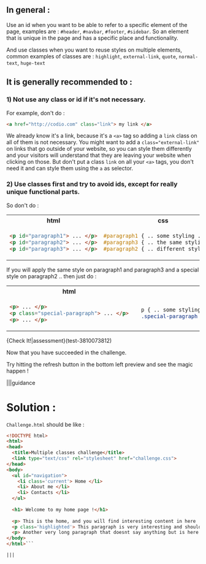 ## In general : 

Use an id when you want to be able to refer to a specific element of the page, examples are : `#header`, `#navbar`, `#footer`, `#sidebar`. So an element that is unique in the page and has a specific place and functionality.

And use classes when you want to reuse styles on multiple elements, common examples of classes are : `highlight`, `external-link`, `quote`, `normal-text`, `huge-text`

## It is generally recommended to :

### 1) Not use any class or id if it's not necessary.
 
For example, don't do :
 
```html
<a href="http://codio.com" class="link"> my link </a>
```
 
We already know it's a link, because it's a `<a>` tag so adding a `link` class on all of them is not necessary. You might want to add a `class="external-link"` on links that go outside of your website, so you can style them differently and your visitors will understand that they are leaving your website when clicking on those. But don't put a class `link` on all your `<a>` tags, you don't need it and can style them using the `a` as selector.
 
### 2) Use classes first and try to avoid ids, except for really unique functional parts.
 
So don't do :
 
<table>
<tr> <th>html</th> <th>css</th></tr>
<tr> <td>

```html
<p id="paragraph1"> ... </p>
<p id="paragraph2"> ... </p>
<p id="paragraph3"> ... </p>
```

</td> <td>

```css
#paragraph1 { .. some styling .. }
#paragraph3 { .. the same styling .. }
#paragraph2 { .. different style .. }
```

</td></tr>
</table>
 
If you will apply the same style on paragraph1 and paragraph3 and a special style on paragraph2 .. then just do :
 
<table>
<tr> <th>html</th> <th>css</th></tr>
<tr> <td>
 
```html
<p> ... </p>
<p class="special-paragraph"> ... </p>
<p> ... </p>
```
 
</td> <td>
 
```css
  p { .. some styling .. }
  .special-paragraph { .. different style .. }
```
 
</td></tr>
</table>


{Check It!|assessment}(test-3810073812)

Now that you have succeeded in the challenge.

Try hitting the refresh button in the bottom left preview and see the magic happen !

|||guidance

# Solution :

`Challenge.html` should be like :

```html
<!DOCTYPE html>
<html>
<head>
  <title>Multiple classes challenge</title>
  <link type="text/css" rel="stylesheet" href="challenge.css">
</head>
<body>
  <ul id="navigation">
    <li class='current'> Home </li>
    <li> About me </li>
    <li> Contacts </li>
  </ul>
  
  <h1> Welcome to my home page !</h1>
  
  <p> This is the home, and you will find interesting content in here ! </p>
  <p class='highlighted'> This paragraph is very interesting and should be highlighted !</p>
  <p> Another very long paragraph that doesnt say anything but is here to take some space, in a real website this paragraph would say very interesting things, I'm sure.</p>
</body>
</html>```

|||